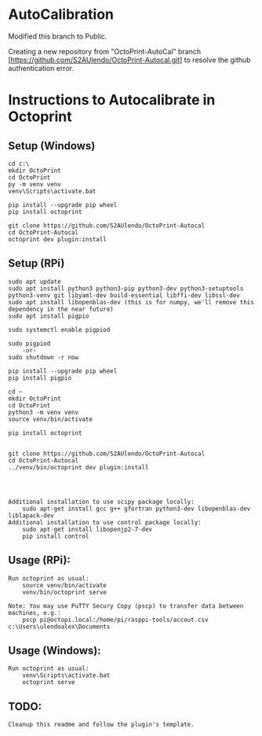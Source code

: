 # AutoCalibration

Modified this branch to Public.

Creating a new repository from "OctoPrint-AutoCal" branch [https://github.com/S2AUlendo/OctoPrint-Autocal.git] to resolve the github authentication error.


# Instructions to Autocalibrate in Octoprint


## Setup (Windows)

	cd c:\
	mkdir OctoPrint
	cd OctoPrint
	py -m venv venv
	venv\Scripts\activate.bat
	
	pip install --upgrade pip wheel
	pip install octoprint
	
	git clone https://github.com/S2AUlendo/OctoPrint-Autocal
	cd OctoPrint-Autocal
	octoprint dev plugin:install


## Setup (RPi)

	sudo apt update
	sudo apt install python3 python3-pip python3-dev python3-setuptools python3-venv git libyaml-dev build-essential libffi-dev libssl-dev
	sudo apt install libopenblas-dev (this is for numpy, we'll remove this dependency in the near future)
	sudo apt install pigpio

 	sudo systemctl enable pigpiod
  
	sudo pigpiod
		-or-
	sudo shutdown -r now
	
	pip install --upgrade pip wheel
	pip install pigpio
	
	cd ~
	mkdir OctoPrint
	cd OctoPrint
	python3 -m venv venv
	source venv/bin/activate
	
	pip install octoprint
	
	
	git clone https://github.com/S2AUlendo/OctoPrint-Autocal
	cd OctoPrint-Autocal
	../venv/bin/octoprint dev plugin:install
	
	
	
	
	Additional installation to use scipy package locally:
		sudo apt-get install gcc g++ gfortran python3-dev libopenblas-dev liblapack-dev
	Additional installation to use control package locally:
	 	sudo apt-get install libopenjp2-7-dev
		pip install control



## Usage (RPi):

	Run octoprint as usual:
		source venv/bin/activate
		venv/bin/octoprint serve
		
	Note: You may use PuTTY Secury Copy (pscp) to transfer data between machines, e.g.:
		pscp pi@octopi.local:/home/pi/rasppi-tools/accout.csv c:\Users\ulendoalex\Documents


## Usage (Windows):

	Run octoprint as usual:
		venv\Scripts\activate.bat
		octoprint serve


## TODO:
	Cleanup this readme and follow the plugin's template.
